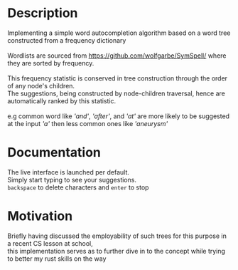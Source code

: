 # Description
Implementing a simple word autocompletion algorithm based on a word tree constructed from a frequency dictionary
<br><br>
Wordlists are sourced from https://github.com/wolfgarbe/SymSpell/ where they are sorted by frequency.
<br><br>
This frequency statistic is conserved in tree construction through the order of any node's children. 
<br>
The suggestions, being constructed by node-children traversal, hence are automatically ranked by this statistic.
<br><br>
e.g common word like _'and'_, _'after'_, and _'at'_ are more likely to be suggested at the input _'a'_ then less common ones like _'aneurysm'_

# Documentation
The live interface is launched per default. <br>
Simply start typing to see your suggestions. <br>
```backspace``` to delete characters and ```enter``` to stop


# Motivation
Briefly having discussed the employability of such trees for this purpose in a recent CS lesson at school, 
<br>this implementation serves as to further dive in to the concept while trying to better my rust skills on the way
